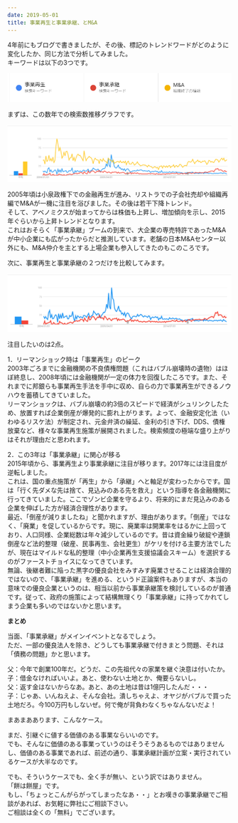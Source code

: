 ```yaml
---
date: 2019-05-01
title: 事業再生と事業承継、とM&A
---
```




4年前にもブログで書きましたが、その後、標記のトレンドワードがどのように変化したか、同じ方法で分析してみました。  
キーワードは以下の3つです。

![画像](/images/uploads/1_orig.png)

まずは、この数年での検索数推移グラフです。

![画像](/images/uploads/2_1_orig.png)

2005年頃は小泉政権下での金融再生が進み、リストラでの子会社売却や組織再編でM&Aが一機に注目を浴びました。その後は若干下降トレンド。  
そして、アベノミクスが始まってからは株価も上昇し、増加傾向を示し、2015年ぐらいから上昇トレンドとなります。  
​これはおそらく「事業承継」ブームの到来で、大企業の専売特許であったM&Aが中小企業にも広がったからだと推測しています。老舗の日本M&Aセンター以外にも、M&A仲介を主とする上場企業も参入してきたのもこのころです。

次に、事業再生と事業承継の２つだけを比較してみます。

![画像](/images/uploads/9_orig.png)

注目したいのは2点。  
  
1．リーマンショック時は「事業再生」のピーク  
 2003年ごろまでに金融機関の不良債権問題（これはバブル崩壊時の遺物）はほぼ終息し、2008年頃には金融機関が一定の体力を回復したころです。また、それまでに邦銀らも事業再生手法を手中に収め、自らの力で事業再生ができるノウハウを蓄積してきていました。  
リーマンショックは、バブル崩壊の約3倍のスピードで経済がシュリンクしたため、放置すれば企業倒産が爆発的に膨れ上がります。よって、金融安定化法（いわゆるリスケ法）が制定され、元金弁済の繰延、金利の引き下げ、DDS、債権放棄など、様々な事業再生施策が展開されました。検索頻度の極端な盛り上がりはそれが理由だと思われます。  
  
2．この3年は「事業承継」に関心が移る  
 2015年頃から、事業再生より事業承継に注目が移ります。2017年には注目度が逆転しました。  
 これは、国の重点施策が「再生」から「承継」へと軸足が変わったからです。国は「行く先ダメな先は捨て、見込みのある先を救え」という指導を各金融機関に行ってきていました。ここでゾンビ企業を守るより、将来的にまだ見込みのある企業を伸ばした方が経済合理性があります。  
 最近、「倒産が減りましたね」と聞かれますが、理由があります。「倒産」ではなく、「廃業」を促しているからです。現に、廃業率は開業率をはるかに上回っており、人口同様、企業総数は年々減少しているのです。昔は資金繰り破綻や連鎖倒産など法的整理（破産、民事再生、会社更生）がケリを付ける主要方法でしたが、現在はマイルドな私的整理（中小企業再生支援協議会スキーム）を選択するのがファーストチョイスになってきています。  
 無論、後継者難に陥った黒字の優良会社をみすみす廃業させることは経済合理的ではないので、「事業承継」を進める、というド正論案件もありますが、本当の意味での優良企業というのは、相当以前から事業承継策を検討しているのが普通です。従って、政府の施策によって結構無理くり「事業承継」に持ってかれてしまう企業も多いのではないかと思います。

**まとめ**

当面、「事業承継」がメインイベントとなるでしょう。  
ただ、一部の優良法人を除き、どうしても事業承継で付きまとう問題、それは「債務の問題」かと思います。  
  
父：今年で創業100年だ。どうだ、この先祖代々の家業を継ぐ決意は付いたか。  
子：借金なければいいよ。あと、使わない土地とか、俺要らないし。  
父：返す金はないからなあ。あと、あの土地は昔は1億円したんだ・・・  
子：じゃあ、いんねえよ、そんな会社。潰しちゃえよ、オヤジがバブルで買った土地だろ。今100万円もしないぜ。何で俺が背負わなくちゃなんないだよ！  
  
まあまああります、こんなケース。  
  
まだ、引継ぐに値する価値のある事業ならいいのです。  
でも、そんなに価値のある事業っていうのはそうそうあるものではありませんし、価値のある事業であれば、前述の通り、事業承継計画が立案・実行されているケースが大半なのです。  
  
でも、そういうケースでも、全く手が無い、という訳ではありません。  
「餅は餅屋」です。  
もし、「ちょっとこんがらがってしまったなあ・・」とお嘆きの事業承継でご相談があれば、お気軽に弊社にご相談下さい。  
ご相談は全くの「無料」でございます。
